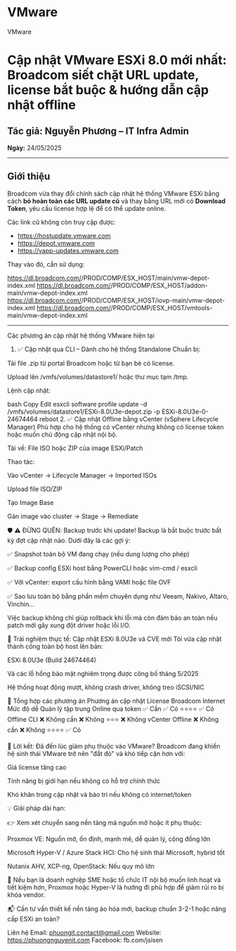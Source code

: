 # VMware
VMware
# Cập nhật VMware ESXi 8.0 mới nhất: Broadcom siết chặt URL update, license bắt buộc & hướng dẫn cập nhật offline

## Tác giả: Nguyễn Phương – IT Infra Admin  
**Ngày:** 24/05/2025

---

## Giới thiệu

Broadcom vừa thay đổi chính sách cập nhật hệ thống VMware ESXi bằng cách **bỏ hoàn toàn các URL update cũ** và thay bằng URL mới có **Download Token**, yêu cầu license hợp lệ để có thể update online.

Các link cũ không còn truy cập được:

- https://hostupdate.vmware.com  
- https://depot.vmware.com  
- https://vapp-updates.vmware.com

Thay vào đó, cần sử dụng:

https://dl.broadcom.com/<Download Token>/PROD/COMP/ESX_HOST/main/vmw-depot-index.xml
https://dl.broadcom.com/<Download Token>/PROD/COMP/ESX_HOST/addon-main/vmw-depot-index.xml
https://dl.broadcom.com/<Download Token>/PROD/COMP/ESX_HOST/iovp-main/vmw-depot-index.xml
https://dl.broadcom.com/<Download Token>/PROD/COMP/ESX_HOST/vmtools-main/vmw-depot-index.xml

---

Các phương án cập nhật hệ thống VMware hiện tại
1. ✅ Cập nhật qua CLI – Dành cho hệ thống Standalone
Chuẩn bị:

Tải file .zip từ portal Broadcom hoặc từ bạn bè có license.

Upload lên /vmfs/volumes/datastore1/ hoặc thư mục tạm /tmp.

Lệnh cập nhật:

bash
Copy
Edit
esxcli software profile update -d /vmfs/volumes/datastore1/ESXi-8.0U3e-depot.zip -p ESXi-8.0U3e-0-24674464
reboot
2. ✅ Cập nhật Offline bằng vCenter (vSphere Lifecycle Manager)
Phù hợp cho hệ thống có vCenter nhưng không có license token hoặc muốn chủ động cập nhật nội bộ.

Tải về: File ISO hoặc ZIP của image ESXi/Patch

Thao tác:

Vào vCenter → Lifecycle Manager → Imported ISOs

Upload file ISO/ZIP

Tạo Image Base

Gán image vào cluster → Stage → Remediate

🛡️ ⚠️ ĐỪNG QUÊN: Backup trước khi update!
Backup là bắt buộc trước bất kỳ đợt cập nhật nào. Dưới đây là các gợi ý:

✅ Snapshot toàn bộ VM đang chạy (nếu dung lượng cho phép)

✅ Backup config ESXi host bằng PowerCLI hoặc vim-cmd / esxcli

✅ Với vCenter: export cấu hình bằng VAMI hoặc file OVF

✅ Sao lưu toàn bộ bằng phần mềm chuyên dụng như Veeam, Nakivo, Altaro, Vinchin...

Việc backup không chỉ giúp rollback khi lỗi mà còn đảm bảo an toàn nếu patch mới gây xung đột driver hoặc lỗi I/O.

🔧 Trải nghiệm thực tế: Cập nhật ESXi 8.0U3e vá CVE mới
Tôi vừa cập nhật thành công toàn bộ host lên bản:

ESXi 8.0U3e (Build 24674464)

Vá các lỗ hổng bảo mật nghiêm trọng được công bố tháng 5/2025

Hệ thống hoạt động mượt, không crash driver, không treo iSCSI/NIC

📌 Tổng hợp các phương án
Phương án cập nhật	License Broadcom	Internet	Mức độ dễ	Quản lý tập trung
Online qua token	✅ Cần	✅ Có	⭐⭐⭐⭐	✅ Có
Offline CLI	❌ Không cần	❌ Không	⭐⭐⭐	❌ Không
vCenter Offline	❌ Không cần	❌ Không	⭐⭐⭐⭐	✅ Có

🧭 Lời kết: Đã đến lúc giảm phụ thuộc vào VMware?
Broadcom đang khiến hệ sinh thái VMware trở nên "đắt đỏ" và khó tiếp cận hơn với:

Giá license tăng cao

Tính năng bị giới hạn nếu không có hỗ trợ chính thức

Khó khăn trong cập nhật và bảo trì nếu không có internet/token

💡 Giải pháp dài hạn:

👉 Xem xét chuyển sang nền tảng mã nguồn mở hoặc ít phụ thuộc:

Proxmox VE: Nguồn mở, ổn định, mạnh mẽ, dễ quản lý, cộng đồng lớn

Microsoft Hyper-V / Azure Stack HCI: Cho hệ sinh thái Microsoft, hybrid tốt

Nutanix AHV, XCP-ng, OpenStack: Nếu quy mô lớn

🌱 Nếu bạn là doanh nghiệp SME hoặc tổ chức IT nội bộ muốn linh hoạt và tiết kiệm hơn, Proxmox hoặc Hyper-V là hướng đi phù hợp để giảm rủi ro bị khóa vendor.

📬 Cần tư vấn thiết kế nền tảng ảo hóa mới, backup chuẩn 3-2-1 hoặc nâng cấp ESXi an toàn?

Liên hệ
Email: phuongit.contact@gmail.com
Website: https://phuongnguyenit.com
Facebook: fb.com/jsisen
